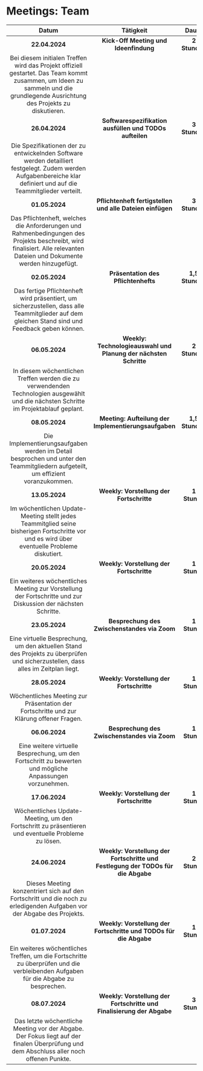 # Meetings: Team

|     Datum      |             Tätigkeit             |   Dauer   |
| :------------: | :-------------------------------: | :-------: |
| **22.04.2024** | **Kick-Off Meeting und Ideenfindung** | **2 Stunden** |
| Bei diesem initialen Treffen wird das Projekt offiziell gestartet. Das Team kommt zusammen, um Ideen zu sammeln und die grundlegende Ausrichtung des Projekts zu diskutieren. |
| **26.04.2024** | **Softwarespezifikation ausfüllen und TODOs aufteilen** | **3 Stunden** |
| Die Spezifikationen der zu entwickelnden Software werden detailliert festgelegt. Zudem werden Aufgabenbereiche klar definiert und auf die Teammitglieder verteilt. |
| **01.05.2024** | **Pflichtenheft fertigstellen und alle Dateien einfügen** | **3 Stunden** |
| Das Pflichtenheft, welches die Anforderungen und Rahmenbedingungen des Projekts beschreibt, wird finalisiert. Alle relevanten Dateien und Dokumente werden hinzugefügt. |
| **02.05.2024** | **Präsentation des Pflichtenhefts** | **1,5 Stunden** |
| Das fertige Pflichtenheft wird präsentiert, um sicherzustellen, dass alle Teammitglieder auf dem gleichen Stand sind und Feedback geben können. |
| **06.05.2024** | **Weekly: Technologieauswahl und Planung der nächsten Schritte** | **2 Stunden** |
| In diesem wöchentlichen Treffen werden die zu verwendenden Technologien ausgewählt und die nächsten Schritte im Projektablauf geplant. |
| **08.05.2024** | **Meeting: Aufteilung der Implementierungsaufgaben** | **1,5 Stunden** |
| Die Implementierungsaufgaben werden im Detail besprochen und unter den Teammitgliedern aufgeteilt, um effizient voranzukommen. |
| **13.05.2024** | **Weekly: Vorstellung der Fortschritte** | **1 Stunde** |
| Im wöchentlichen Update-Meeting stellt jedes Teammitglied seine bisherigen Fortschritte vor und es wird über eventuelle Probleme diskutiert. |
| **20.05.2024** | **Weekly: Vorstellung der Fortschritte** | **1 Stunde** |
| Ein weiteres wöchentliches Meeting zur Vorstellung der Fortschritte und zur Diskussion der nächsten Schritte. |
| **23.05.2024** | **Besprechung des Zwischenstandes via Zoom** | **1 Stunde** |
| Eine virtuelle Besprechung, um den aktuellen Stand des Projekts zu überprüfen und sicherzustellen, dass alles im Zeitplan liegt. |
| **28.05.2024** | **Weekly: Vorstellung der Fortschritte** | **1 Stunde** |
| Wöchentliches Meeting zur Präsentation der Fortschritte und zur Klärung offener Fragen. |
| **06.06.2024** | **Besprechung des Zwischenstandes via Zoom** | **1 Stunde** |
| Eine weitere virtuelle Besprechung, um den Fortschritt zu bewerten und mögliche Anpassungen vorzunehmen. |
| **17.06.2024** | **Weekly: Vorstellung der Fortschritte** | **1 Stunde** |
| Wöchentliches Update-Meeting, um den Fortschritt zu präsentieren und eventuelle Probleme zu lösen. |
| **24.06.2024** | **Weekly: Vorstellung der Fortschritte und Festlegung der TODOs für die Abgabe** | **2 Stunde** |
| Dieses Meeting konzentriert sich auf den Fortschritt und die noch zu erledigenden Aufgaben vor der Abgabe des Projekts. |
| **01.07.2024** | **Weekly: Vorstellung der Fortschritte und TODOs für die Abgabe** | **1 Stunde** |
| Ein weiteres wöchentliches Treffen, um die Fortschritte zu überprüfen und die verbleibenden Aufgaben für die Abgabe zu besprechen. |
| **08.07.2024** | **Weekly: Vorstellung der Fortschritte und Finalisierung der Abgabe** | **3 Stunde** |
| Das letzte wöchentliche Meeting vor der Abgabe. Der Fokus liegt auf der finalen Überprüfung und dem Abschluss aller noch offenen Punkte. |